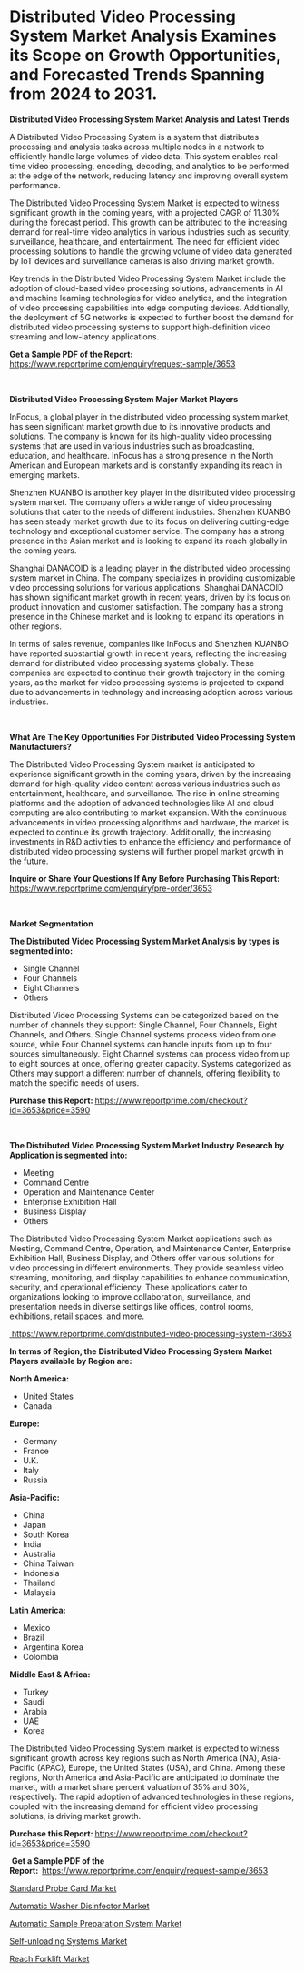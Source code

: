 <p><h1>Distributed Video Processing System Market Analysis Examines its Scope on Growth Opportunities, and Forecasted Trends Spanning from 2024 to 2031.</h1></p><p><strong>Distributed Video Processing System Market Analysis and Latest Trends</strong></p>
<p><p>A Distributed Video Processing System is a system that distributes processing and analysis tasks across multiple nodes in a network to efficiently handle large volumes of video data. This system enables real-time video processing, encoding, decoding, and analytics to be performed at the edge of the network, reducing latency and improving overall system performance.</p><p>The Distributed Video Processing System Market is expected to witness significant growth in the coming years, with a projected CAGR of 11.30% during the forecast period. This growth can be attributed to the increasing demand for real-time video analytics in various industries such as security, surveillance, healthcare, and entertainment. The need for efficient video processing solutions to handle the growing volume of video data generated by IoT devices and surveillance cameras is also driving market growth.</p><p>Key trends in the Distributed Video Processing System Market include the adoption of cloud-based video processing solutions, advancements in AI and machine learning technologies for video analytics, and the integration of video processing capabilities into edge computing devices. Additionally, the deployment of 5G networks is expected to further boost the demand for distributed video processing systems to support high-definition video streaming and low-latency applications.</p></p>
<p><strong>Get a Sample PDF of the Report:&nbsp;</strong> <a href="https://www.reportprime.com/enquiry/request-sample/3653">https://www.reportprime.com/enquiry/request-sample/3653</a></p>
<p>&nbsp;</p>
<p><strong>Distributed Video Processing System Major Market Players</strong></p>
<p><p>InFocus, a global player in the distributed video processing system market, has seen significant market growth due to its innovative products and solutions. The company is known for its high-quality video processing systems that are used in various industries such as broadcasting, education, and healthcare. InFocus has a strong presence in the North American and European markets and is constantly expanding its reach in emerging markets.</p><p>Shenzhen KUANBO is another key player in the distributed video processing system market. The company offers a wide range of video processing solutions that cater to the needs of different industries. Shenzhen KUANBO has seen steady market growth due to its focus on delivering cutting-edge technology and exceptional customer service. The company has a strong presence in the Asian market and is looking to expand its reach globally in the coming years.</p><p>Shanghai DANACOID is a leading player in the distributed video processing system market in China. The company specializes in providing customizable video processing solutions for various applications. Shanghai DANACOID has shown significant market growth in recent years, driven by its focus on product innovation and customer satisfaction. The company has a strong presence in the Chinese market and is looking to expand its operations in other regions.</p><p>In terms of sales revenue, companies like InFocus and Shenzhen KUANBO have reported substantial growth in recent years, reflecting the increasing demand for distributed video processing systems globally. These companies are expected to continue their growth trajectory in the coming years, as the market for video processing systems is projected to expand due to advancements in technology and increasing adoption across various industries.</p></p>
<p>&nbsp;</p>
<p><strong>What Are The Key Opportunities For Distributed Video Processing System Manufacturers?</strong></p>
<p><p>The Distributed Video Processing System market is anticipated to experience significant growth in the coming years, driven by the increasing demand for high-quality video content across various industries such as entertainment, healthcare, and surveillance. The rise in online streaming platforms and the adoption of advanced technologies like AI and cloud computing are also contributing to market expansion. With the continuous advancements in video processing algorithms and hardware, the market is expected to continue its growth trajectory. Additionally, the increasing investments in R&D activities to enhance the efficiency and performance of distributed video processing systems will further propel market growth in the future.</p></p>
<p><strong>Inquire or Share Your Questions If Any Before Purchasing This Report:</strong> <a href="https://www.reportprime.com/enquiry/pre-order/3653">https://www.reportprime.com/enquiry/pre-order/3653</a></p>
<p>&nbsp;</p>
<p><strong>Market Segmentation</strong></p>
<p><strong>The Distributed Video Processing System Market Analysis by types is segmented into:</strong></p>
<p><ul><li>Single Channel</li><li>Four Channels</li><li>Eight Channels</li><li>Others</li></ul></p>
<p><p>Distributed Video Processing Systems can be categorized based on the number of channels they support: Single Channel, Four Channels, Eight Channels, and Others. Single Channel systems process video from one source, while Four Channel systems can handle inputs from up to four sources simultaneously. Eight Channel systems can process video from up to eight sources at once, offering greater capacity. Systems categorized as Others may support a different number of channels, offering flexibility to match the specific needs of users.</p></p>
<p><strong>Purchase this Report:&nbsp;</strong><a href="https://www.reportprime.com/checkout?id=3653&price=3590">https://www.reportprime.com/checkout?id=3653&price=3590</a></p>
<p>&nbsp;</p>
<p><strong>The Distributed Video Processing System Market Industry Research by Application is segmented into:</strong></p>
<p><ul><li>Meeting</li><li>Command Centre</li><li>Operation and Maintenance Center</li><li>Enterprise Exhibition Hall</li><li>Business Display</li><li>Others</li></ul></p>
<p><p>The Distributed Video Processing System Market applications such as Meeting, Command Centre, Operation, and Maintenance Center, Enterprise Exhibition Hall, Business Display, and Others offer various solutions for video processing in different environments. They provide seamless video streaming, monitoring, and display capabilities to enhance communication, security, and operational efficiency. These applications cater to organizations looking to improve collaboration, surveillance, and presentation needs in diverse settings like offices, control rooms, exhibitions, retail spaces, and more.</p></p>
<p><a href="https://www.reportprime.com/distributed-video-processing-system-r3653">&nbsp;https://www.reportprime.com/distributed-video-processing-system-r3653</a></p>
<p><strong>In terms of Region, the Distributed Video Processing System Market Players available by Region are:</strong></p>
<p>
    <p> <strong> North America: </strong>
        <ul>
            <li>United States</li>
            <li>Canada</li>
        </ul>
        </p> 
    <p> <strong> Europe: </strong>
        <ul>
            <li>Germany</li>
            <li>France</li>
            <li>U.K.</li>
            <li>Italy</li>
            <li>Russia</li>
        </ul>
        </p> 
    <p> <strong> Asia-Pacific: </strong>
        <ul>
            <li>China</li>
            <li>Japan</li>
            <li>South Korea</li>
            <li>India</li>
            <li>Australia</li>
            <li>China Taiwan</li>
            <li>Indonesia</li>
            <li>Thailand</li>
            <li>Malaysia</li>
        </ul>
        </p> 
    <p> <strong> Latin America: </strong>
        <ul>
            <li>Mexico</li>
            <li>Brazil</li>
            <li>Argentina Korea</li>
            <li>Colombia</li>
        </ul>
        </p> 
    <p> <strong> Middle East & Africa: </strong>
        <ul>
            <li>Turkey</li>
            <li>Saudi</li>
            <li>Arabia</li>
            <li>UAE</li>
            <li>Korea</li>
        </ul>
    </p>
    </p>
<p><p>The Distributed Video Processing System market is expected to witness significant growth across key regions such as North America (NA), Asia-Pacific (APAC), Europe, the United States (USA), and China. Among these regions, North America and Asia-Pacific are anticipated to dominate the market, with a market share percent valuation of 35% and 30%, respectively. The rapid adoption of advanced technologies in these regions, coupled with the increasing demand for efficient video processing solutions, is driving market growth.</p></p>
<p><strong>Purchase this Report: </strong><a href="https://www.reportprime.com/checkout?id=3653&price=3590">https://www.reportprime.com/checkout?id=3653&price=3590</a></p>
<p>&nbsp;<strong>Get a Sample PDF of the Report:&nbsp;&nbsp;</strong><a href="https://www.reportprime.com/enquiry/request-sample/3653">https://www.reportprime.com/enquiry/request-sample/3653</a></p>
<p><strong></strong></p>
<p><p><a href="https://github.com/bznecsdb5/Market-Research-Report-List-1/blob/main/standard-probe-card-market.md">Standard Probe Card Market</a></p><p><a href="https://issuu.com/reportprime-2/docs/automatic-washer-disinfector-market-size-2030.pptx">Automatic Washer Disinfector Market</a></p><p><a href="https://issuu.com/reportprime-2/docs/automatic-sample-preparation-system-market-size-20">Automatic Sample Preparation System Market</a></p><p><a href="https://www.linkedin.com/pulse/self-unloading-systems-market-size-share-amp-trends-analysis-bvzhc">Self-unloading Systems Market</a></p><p><a href="https://www.linkedin.com/pulse/reach-forklift-market-global-regional-analysis-2024-2031-tgrec">Reach Forklift Market</a></p></p>